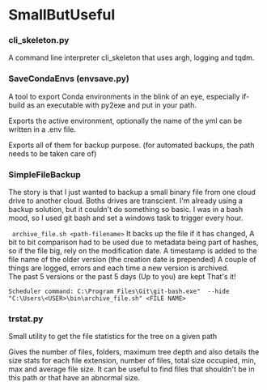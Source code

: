 # SmallButUseful


### cli_skeleton.py

A command line interpreter cli_skeleton that uses argh, logging and tqdm.
	
### SaveCondaEnvs (envsave.py)
	
A tool to export Conda environments in the blink of an eye, 
especially if-build as an executable with py2exe and put in your path.

Exports the active environment, optionally the name of the yml can be written in a .env file.

Exports all of them for backup purpose. (for automated backups, the path needs to be taken care of)
	
### SimpleFileBackup
	
The story is that I just wanted to backup a small binary file from one cloud drive to another cloud. Boths drives are transcient.
I'm already using a backup solution, but it couldn't do something so basic.
I was in a bash mood, so I used git bash and set a windows task to trigger every hour.
		
``` archive_file.sh <path-filename>```
It backs up the file if it has changed, A bit to bit comparison had to be used due to metadata being part of hashes,
so if the file big, rely on the modification date.
A timestamp is added to the file name of the older version (the creation date is prepended)
A couple of things are logged, errors and each time a new version is archived.  
The past 5 versions or the past 5 days (Up to you) are kept That's it!
	
```Scheduler command: C:\Program Files\Git\git-bash.exe"  --hide "C:\Users\<USER>\bin\archive_file.sh" <FILE NAME>```

### trstat.py

Small utility to get the file statistics for the tree on a given path

Gives the number of files, folders, maximum tree depth and also details the size stats for each file extension, 
number of files, total size occupied, min, max 	and average file size.
It can be useful to find files that shouldn't be in this path or that have an abnormal size.
	
